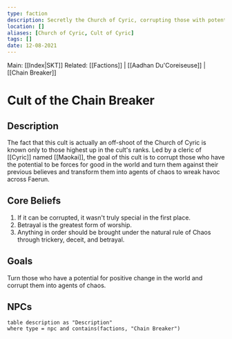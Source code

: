 ```yaml
---
type: faction
description: Secretly the Church of Cyric, corrupting those with potential and twisting them to drive the world to chaos
location: []
aliases: [Church of Cyric, Cult of Cyric]
tags: []
date: 12-08-2021
---
```

Main: [[Index|SKT]]
Related: [[Factions]] | [[Aadhan Du'Coreiseuse]] | [[Chain Breaker]]
# Cult of the Chain Breaker
## Description
The fact that this cult is actually an off-shoot of the Church of Cyric is known only to those highest up in the cult's ranks. Led by a cleric of [[Cyric]] named [[Maokai]], the goal of this cult is to corrupt those who have the potential to be forces for good in the world and turn them against their previous believes and transform them into agents of chaos to wreak havoc across Faerun.
## Core Beliefs
1. If it can be corrupted, it wasn't truly special in the first place.
2. Betrayal is the greatest form of worship.
3. Anything in order should be brought under the natural rule of Chaos through trickery, deceit, and betrayal.
## Goals
Turn those who have a potential for positive change in the world and corrupt them into agents of chaos.
## NPCs
```dataview
table description as "Description"
where type = npc and contains(factions, "Chain Breaker")
```